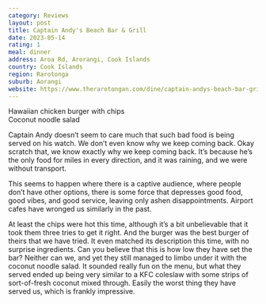 ```yaml
---
category: Reviews
layout: post
title: Captain Andy's Beach Bar & Grill
date: 2023-05-14
rating: 1
meal: dinner
address: Aroa Rd, Arorangi, Cook Islands
country: Cook Islands
region: Rarotonga
suburb: Aorangi
website: https://www.therarotongan.com/dine/captain-andys-beach-bar-grill.html
---
```

Hawaiian chicken burger with chips  
Coconut noodle salad  

Captain Andy doesn’t seem to care much that such bad food is being served on his watch. We don’t even know why we keep coming back. Okay scratch that, we know exactly why we keep coming back. It’s because he’s the only food for miles in every direction, and it was raining, and we were without transport. 

This seems to happen where there is a captive audience, where people don’t have other options, there is some force that depresses good food, good vibes, and good service, leaving only ashen disappointments. Airport cafes have wronged us similarly in the past. 

At least the chips were hot this time, although it’s a bit unbelievable that it took them three tries to get it right. And the burger was the best burger of theirs that we have tried. It even matched its description this time, with no surprise ingredients. Can you believe that this is how low they have set the bar? Neither can we, and yet they still managed to limbo under it with the coconut noodle salad. It sounded really fun on the menu, but what they served ended up being very similar to a KFC coleslaw with some strips of sort-of-fresh coconut mixed through. Easily the worst thing they have served us, which is frankly impressive. 
